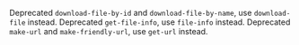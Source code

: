 Deprecated `download-file-by-id` and `download-file-by-name`, use `download-file` instead.
Deprecated `get-file-info`, use `file-info` instead.
Deprecated `make-url` and `make-friendly-url`, use `get-url` instead.
